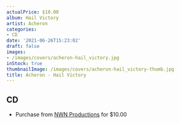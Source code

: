 ```yaml
---
actualPrice: $10.00
album: Hail Victory
artist: Acheron
categories:
- CD
date: '2021-06-26T15:23:02'
draft: false
images:
- /images/covers/acheron-hail_victory.jpg
inStock: true
thumbnailImage: /images/covers/acheron-hail_victory-thumb.jpg
title: Acheron - Hail Victory
---
```


## CD
* Purchase from [NWN Productions](http://shop.nwnprod.com/index.php?route=product/product&path=93&product_id=15521&sort=pd.name&order=ASC) for $10.00
